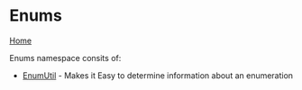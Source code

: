﻿# Enums

[Home](./README.md)

Enums namespace consits of:

* [EnumUtil](./Enums/EnumUtil.md) - Makes it Easy to determine information about an enumeration